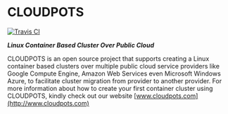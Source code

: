 # CLOUDPOTS

[![Travis CI](https://travis-ci.org/aabdulwahed/cloudpots.svg?branch=master)](https://travis-ci.org/aabdulwahed/cloudpots)

**_Linux Container Based Cluster Over Public Cloud_**

CLOUDPOTS is an open source project that supports creating a Linux container based clusters over
multiple public cloud service providers like Google Compute Engine, Amazon Web Services even 
Microsoft Windows Azure, to facilitate cluster migration from provider to another provider. For 
more information about how to create your first container cluster using CLOUDPOTS, kindly 
check out our website [www.cloudpots.com](http://www.cloudpots.com)



